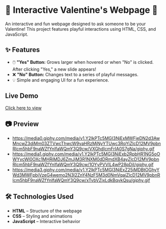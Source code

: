 # 💖 Interactive Valentine's Webpage 💖

An interactive and fun webpage designed to ask someone to be your Valentine! This project features playful interactions using HTML, CSS, and JavaScript.

## ✨ Features
- 🖱️ **"Yes" Button:** Grows larger when hovered or when "No" is clicked. After clicking "Yes," a new slide appears!  
- ❌ **"No" Button:** Changes text to a series of playful messages.  
- 💡 Simple and engaging UI for a fun experience.

## Live Demo
[Click here to view](https://priya-1526.github.io/will-u-be-my-valentine/)


## 📷 Preview
- https://media0.giphy.com/media/v1.Y2lkPTc5MGI3NjExMWFjeDN2d3AwMncwZ3diMm03ZTVwcThwcW9vaHRzMjNyYTUwc3RqYiZlcD12MV9pbnRlcm5hbF9naWZfYnlfaWQmY3Q9cw/VXGhdIcmFrIA0S7gNa/giphy.gif
- https://media1.giphy.com/media/v1.Y2lkPTc5MGI3NjExb2RpbHR1NG5oOWYycWl0OXc1MHRiMDJ6ZmJjM3R1NXM0dDRmdXB4ayZlcD12MV9pbnRlcm5hbF9naWZfYnlfaWQmY3Q9cw/1OYyPVVIL4wP28pDiI/giphy.gif
- https://media3.giphy.com/media/v1.Y2lkPTc5MGI3NjExZ25iMDBtOGhyYWd3MWFpbjVzeG4wemo2N3l2ZnY4NzF5M3d0NmVqaiZlcD12MV9pbnRlcm5hbF9naWZfYnlfaWQmY3Q9cw/xTvbVZjxLdkBqvkQsu/giphy.gif

## 🛠️ Technologies Used
- **HTML** – Structure of the webpage  
- **CSS** – Styling and animations  
- **JavaScript** – Interactive behavior  

